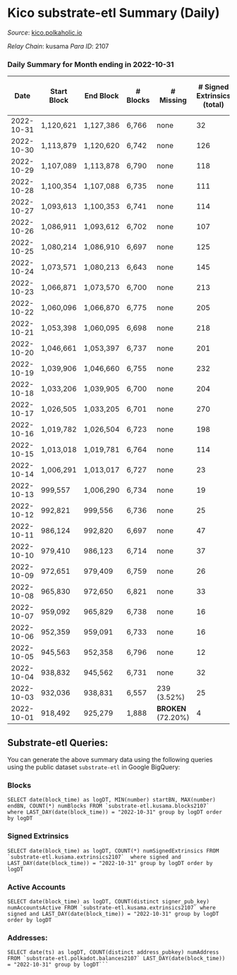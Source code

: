 # Kico substrate-etl Summary (Daily)

_Source_: [kico.polkaholic.io](https://kico.polkaholic.io)

*Relay Chain*: kusama
*Para ID*: 2107



### Daily Summary for Month ending in 2022-10-31


| Date | Start Block | End Block | # Blocks | # Missing | # Signed Extrinsics (total) | # Active Accounts | # Addresses with Balances | # Events | # Transfers | # XCM Transfers In | # XCM Transfers Out |
| ---- | ----------- | --------- | -------- | --------- | --------------------------- | ----------------- | ------------------------- | -------- | ----------- | ------------------ | ------------------- |
| 2022-10-31 | 1,120,621 | 1,127,386 | 6,766 | none  | 32 | 9 |  | 47,556 | 31  |   |   |
| 2022-10-30 | 1,113,879 | 1,120,620 | 6,742 | none  | 126 | 11 |  | 47,808 | 44  | 1 ($256.34) | 2 ($260.00) |
| 2022-10-29 | 1,107,089 | 1,113,878 | 6,790 | none  | 118 | 9 |  | 48,075 | 33  |   |   |
| 2022-10-28 | 1,100,354 | 1,107,088 | 6,735 | none  | 111 | 6 |  | 47,635 | 20  |   |   |
| 2022-10-27 | 1,093,613 | 1,100,353 | 6,741 | none  | 114 | 11 |  | 47,712 | 26  | 2 ($897.16) | 2 ($215.92) |
| 2022-10-26 | 1,086,911 | 1,093,612 | 6,702 | none  | 107 | 6 |  | 47,388 | 15  |   |   |
| 2022-10-25 | 1,080,214 | 1,086,910 | 6,697 | none  | 125 | 12 |  | 47,438 | 38  |   |   |
| 2022-10-24 | 1,073,571 | 1,080,213 | 6,643 | none  | 145 | 15 |  | 47,243 | 60  | 2 ($692.28) | 7 ($1,670.15) |
| 2022-10-23 | 1,066,871 | 1,073,570 | 6,700 | none  | 213 | 11 |  | 47,812 | 29  |   | 1 ($169.35) |
| 2022-10-22 | 1,060,096 | 1,066,870 | 6,775 | none  | 205 | 9 |  | 48,306 | 22  | 1 ($361.52) | 1 ($392.75) |
| 2022-10-21 | 1,053,398 | 1,060,095 | 6,698 | none  | 218 | 11 |  | 47,864 | 37  | 2 ($419.34) | 1 ($434.43) |
| 2022-10-20 | 1,046,661 | 1,053,397 | 6,737 | none  | 201 | 11 |  | 48,003 | 16  |   |   |
| 2022-10-19 | 1,039,906 | 1,046,660 | 6,755 | none  | 232 | 17 |  | 48,364 | 64  |   | 2 ($75.69) |
| 2022-10-18 | 1,033,206 | 1,039,905 | 6,700 | none  | 204 | 8 |  | 47,784 | 24  |   |   |
| 2022-10-17 | 1,026,505 | 1,033,205 | 6,701 | none  | 270 | 14 |  | 48,092 | 42  |   | 2 ($872.11) |
| 2022-10-16 | 1,019,782 | 1,026,504 | 6,723 | none  | 198 | 7 |  | 47,884 | 10  | 2 ($468.89) |   |
| 2022-10-15 | 1,013,018 | 1,019,781 | 6,764 | none  | 114 | 13 |  | 47,903 | 37  |   | 2 ($68.85) |
| 2022-10-14 | 1,006,291 | 1,013,017 | 6,727 | none  | 23 | 8 |  | 47,240 | 29  |   |   |
| 2022-10-13 | 999,557 | 1,006,290 | 6,734 | none  | 19 | 7 |  | 47,267 | 19  | 1 ($327.57) | 4 ($718.03) |
| 2022-10-12 | 992,821 | 999,556 | 6,736 | none  | 25 | 8 |  | 47,327 | 31  |   |   |
| 2022-10-11 | 986,124 | 992,820 | 6,697 | none  | 47 | 20 |  | 47,142 | 48  |   | 3 ($2,561.21) |
| 2022-10-10 | 979,410 | 986,123 | 6,714 | none  | 37 | 8 |  | 47,186 | 28  |   | 2 ($170.99) |
| 2022-10-09 | 972,651 | 979,409 | 6,759 | none  | 26 | 8 |  | 47,512 | 37  |   |   |
| 2022-10-08 | 965,830 | 972,650 | 6,821 | none  | 33 | 10 |  | 47,990 | 45  |   |   |
| 2022-10-07 | 959,092 | 965,829 | 6,738 | none  | 16 | 7 |  | 47,265 | 15  |   |   |
| 2022-10-06 | 952,359 | 959,091 | 6,733 | none  | 16 | 6 |  | 47,254 | 21  |   |   |
| 2022-10-05 | 945,563 | 952,358 | 6,796 | none  | 12 | 7 |  | 47,651 | 11  |   |   |
| 2022-10-04 | 938,832 | 945,562 | 6,731 | none  | 32 | 9 |  | 47,361 | 47  |   |   |
| 2022-10-03 | 932,036 | 938,831 | 6,557 | 239 (3.52%) | 25 | 8 |  | 46,069 | 35  |   |   |
| 2022-10-01 | 918,492 | 925,279 | 1,888 |  **BROKEN** (72.20%) | 4 | 1 |  | 13,228 | 6  |   |   |

## Substrate-etl Queries:
You can generate the above summary data using the following queries using the public dataset `substrate-etl` in Google BigQuery:


### Blocks
```
SELECT date(block_time) as logDT, MIN(number) startBN, MAX(number) endBN, COUNT(*) numBlocks FROM `substrate-etl.kusama.blocks2107`  where LAST_DAY(date(block_time)) = "2022-10-31" group by logDT order by logDT
```


### Signed Extrinsics
```
SELECT date(block_time) as logDT, COUNT(*) numSignedExtrinsics FROM `substrate-etl.kusama.extrinsics2107`  where signed and LAST_DAY(date(block_time)) = "2022-10-31" group by logDT order by logDT
```


### Active Accounts
```
SELECT date(block_time) as logDT, COUNT(distinct signer_pub_key) numAccountsActive FROM `substrate-etl.kusama.extrinsics2107` where signed and LAST_DAY(date(block_time)) = "2022-10-31" group by logDT order by logDT
```


### Addresses:
```
SELECT date(ts) as logDT, COUNT(distinct address_pubkey) numAddress FROM `substrate-etl.polkadot.balances2107` LAST_DAY(date(block_time)) = "2022-10-31" group by logDT```

